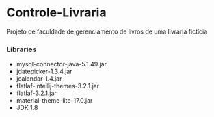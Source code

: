 # Controle-Livraria
Projeto de faculdade de gerenciamento de livros de uma livraria fictícia

<h3>Libraries</h3>
<ul>
  <li>mysql-connector-java-5.1.49.jar</li>
  <li>jdatepicker-1.3.4.jar</li>
  <li>jcalendar-1.4.jar</li>
  <li>flatlaf-intellij-themes-3.2.1.jar</li>
  <li>flatlaf-3.2.1.jar</li>
  <li>material-theme-lite-17.0.jar</li>
  <li>JDK 1.8</li>
</ul>








